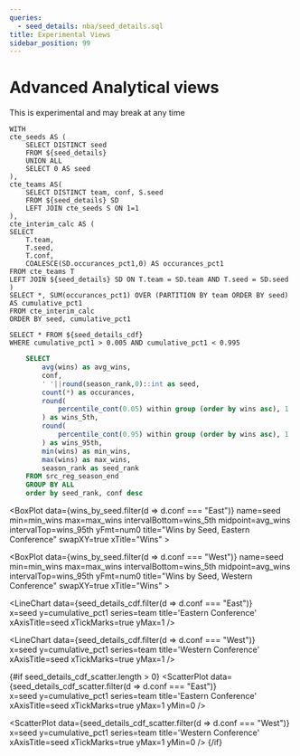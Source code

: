 ```yaml
---
queries:
  - seed_details: nba/seed_details.sql
title: Experimental Views
sidebar_position: 99
---
```


# Advanced Analytical views 

This is experimental and may break at any time

```seed_details_cdf
WITH 
cte_seeds AS (
    SELECT DISTINCT seed
    FROM ${seed_details}
    UNION ALL
    SELECT 0 AS seed
),
cte_teams AS(
    SELECT DISTINCT team, conf, S.seed
    FROM ${seed_details} SD
    LEFT JOIN cte_seeds S ON 1=1
),
cte_interim_calc AS (
SELECT 
    T.team, 
    T.seed, 
    T.conf, 
    COALESCE(SD.occurances_pct1,0) AS occurances_pct1
FROM cte_teams T
LEFT JOIN ${seed_details} SD ON T.team = SD.team AND T.seed = SD.seed
)
SELECT *, SUM(occurances_pct1) OVER (PARTITION BY team ORDER BY seed) AS cumulative_pct1
FROM cte_interim_calc
ORDER BY seed, cumulative_pct1
```

```seed_details_cdf_scatter
SELECT * FROM ${seed_details_cdf}
WHERE cumulative_pct1 > 0.005 AND cumulative_pct1 < 0.995
```

```sql wins_by_seed
    SELECT
        avg(wins) as avg_wins,
        conf,
        ' '||round(season_rank,0)::int as seed,
        count(*) as occurances,
        round(
            percentile_cont(0.05) within group (order by wins asc), 1
        ) as wins_5th,
        round(
            percentile_cont(0.95) within group (order by wins asc), 1
        ) as wins_95th,
        min(wins) as min_wins,
        max(wins) as max_wins,
        season_rank as seed_rank
    FROM src_reg_season_end
    GROUP BY ALL
    order by seed_rank, conf desc
```
<BoxPlot 
    data={wins_by_seed.filter(d => d.conf === "East")}
    name=seed
    min=min_wins
    max=max_wins
    intervalBottom=wins_5th
    midpoint=avg_wins
    intervalTop=wins_95th
    yFmt=num0
    title="Wins by Seed, Eastern Conference"
    swapXY=true
    xTitle="Wins"
    >
    <ReferenceLine y=42 label='.500 line' hideValue=true lineColor='#3b4856' labelColor='#3b4856'/>
</BoxPlot>

<BoxPlot 
    data={wins_by_seed.filter(d => d.conf === "West")}
    name=seed
    min=min_wins
    max=max_wins
    intervalBottom=wins_5th
    midpoint=avg_wins
    intervalTop=wins_95th
    yFmt=num0
    title="Wins by Seed, Western Conference"
    swapXY=true
    xTitle="Wins"
    >
    <ReferenceLine y=42 label='.500 line' hideValue=true lineColor='#3b4856' labelColor='#3b4856'/>
</BoxPlot>

<LineChart 
    data={seed_details_cdf.filter(d => d.conf === "East")}  
    x=seed 
    y=cumulative_pct1
    series=team
    title='Eastern Conference'
    xAxisTitle=seed
    xTickMarks=true
    yMax=1
/>

<LineChart 
    data={seed_details_cdf.filter(d => d.conf === "West")}  
    x=seed 
    y=cumulative_pct1
    series=team
    title='Western Conference'
    xAxisTitle=seed
    xTickMarks=true
    yMax=1
/>

{#if seed_details_cdf_scatter.length > 0}
<ScatterPlot 
    data={seed_details_cdf_scatter.filter(d => d.conf === "East")}  
    x=seed 
    y=cumulative_pct1
    series=team
    title='Eastern Conference'
    xAxisTitle=seed
    xTickMarks=true
    yMax=1
    yMin=0
/>

<ScatterPlot 
    data={seed_details_cdf_scatter.filter(d => d.conf === "West")}  
    x=seed 
    y=cumulative_pct1
    series=team
    title='Western Conference'
    xAxisTitle=seed
    xTickMarks=true
    yMax=1
    yMin=0
/>
{/if}